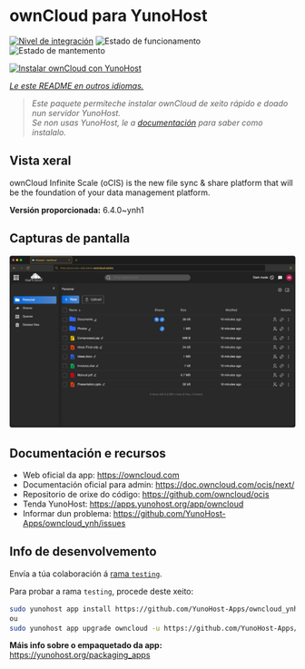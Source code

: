 <!--
NOTA: Este README foi creado automáticamente por <https://github.com/YunoHost/apps/tree/master/tools/readme_generator>
NON debe editarse manualmente.
-->

# ownCloud para YunoHost

[![Nivel de integración](https://dash.yunohost.org/integration/owncloud.svg)](https://ci-apps.yunohost.org/ci/apps/owncloud/) ![Estado de funcionamento](https://ci-apps.yunohost.org/ci/badges/owncloud.status.svg) ![Estado de mantemento](https://ci-apps.yunohost.org/ci/badges/owncloud.maintain.svg)

[![Instalar ownCloud con YunoHost](https://install-app.yunohost.org/install-with-yunohost.svg)](https://install-app.yunohost.org/?app=owncloud)

*[Le este README en outros idiomas.](./ALL_README.md)*

> *Este paquete permíteche instalar ownCloud de xeito rápido e doado nun servidor YunoHost.*  
> *Se non usas YunoHost, le a [documentación](https://yunohost.org/install) para saber como instalalo.*

## Vista xeral

ownCloud Infinite Scale (oCIS) is the new file sync & share platform that will be the foundation of your data management platform.

**Versión proporcionada:** 6.4.0~ynh1

## Capturas de pantalla

![Captura de pantalla de ownCloud](./doc/screenshots/screenshot.png)

## Documentación e recursos

- Web oficial da app: <https://owncloud.com>
- Documentación oficial para admin: <https://doc.owncloud.com/ocis/next/>
- Repositorio de orixe do código: <https://github.com/owncloud/ocis>
- Tenda YunoHost: <https://apps.yunohost.org/app/owncloud>
- Informar dun problema: <https://github.com/YunoHost-Apps/owncloud_ynh/issues>

## Info de desenvolvemento

Envía a túa colaboración á [rama `testing`](https://github.com/YunoHost-Apps/owncloud_ynh/tree/testing).

Para probar a rama `testing`, procede deste xeito:

```bash
sudo yunohost app install https://github.com/YunoHost-Apps/owncloud_ynh/tree/testing --debug
ou
sudo yunohost app upgrade owncloud -u https://github.com/YunoHost-Apps/owncloud_ynh/tree/testing --debug
```

**Máis info sobre o empaquetado da app:** <https://yunohost.org/packaging_apps>
